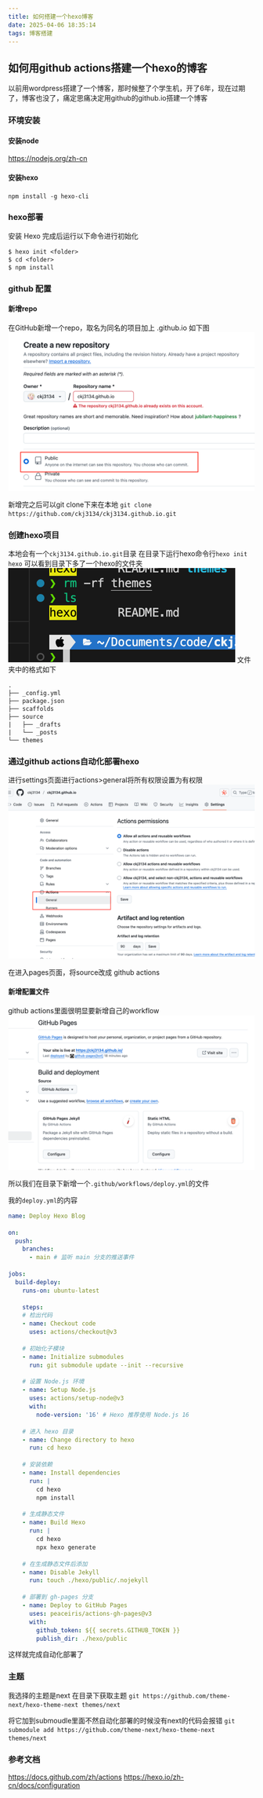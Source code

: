 ```yaml
---
title: 如何搭建一个hexo博客
date: 2025-04-06 18:35:14
tags: 博客搭建
---
```

## 如何用github actions搭建一个hexo的博客
以前用wordpress搭建了一个博客，那时候整了个学生机，开了6年，现在过期了，博客也没了，痛定思痛决定用github的github.io搭建一个博客

<!-- more -->

### 环境安装
#### 安装node
https://nodejs.org/zh-cn

#### 安装hexo
`npm install -g hexo-cli`

### hexo部署
安装 Hexo 完成后运行以下命令进行初始化
```
$ hexo init <folder>
$ cd <folder>
$ npm install
```

### github 配置
#### 新增repo
在GitHub新增一个repo，取名为同名的项目加上 .github.io 如下图
![alt text](/images/image.png)

新增完之后可以git clone下来在本地
`git clone https://github.com/ckj3134/ckj3134.github.io.git`

### 创建hexo项目

本地会有一个`ckj3134.github.io.git`目录
在目录下运行hexo命令行`hexo init hexo`
可以看到目录下多了一个hexo的文件夹
![alt text](/images/image-1.png)
文件夹中的格式如下
```
.
├── _config.yml
├── package.json
├── scaffolds
├── source
|   ├── _drafts
|   └── _posts
└── themes
```
### 通过github actions自动化部署hexo
进行settings页面进行actions>general将所有权限设置为有权限
![alt text](/images/image-2.png)

在进入pages页面，将source改成 github actions

#### 新增配置文件
github actions里面很明显要新增自己的workflow
![alt text](/images/image-3.png)

所以我们在目录下新增一个`.github/workflows/deploy.yml`的文件

我的`deploy.yml`的内容
```yml
name: Deploy Hexo Blog

on:
  push:
    branches:
      - main # 监听 main 分支的推送事件

jobs:
  build-deploy:
    runs-on: ubuntu-latest

    steps:
    # 检出代码
    - name: Checkout code
      uses: actions/checkout@v3

    # 初始化子模块
    - name: Initialize submodules
      run: git submodule update --init --recursive

    # 设置 Node.js 环境
    - name: Setup Node.js
      uses: actions/setup-node@v3
      with:
        node-version: '16' # Hexo 推荐使用 Node.js 16

    # 进入 hexo 目录
    - name: Change directory to hexo
      run: cd hexo

    # 安装依赖
    - name: Install dependencies
      run: |
        cd hexo
        npm install

    # 生成静态文件
    - name: Build Hexo
      run: |
        cd hexo
        npx hexo generate

    # 在生成静态文件后添加
    - name: Disable Jekyll
      run: touch ./hexo/public/.nojekyll

    # 部署到 gh-pages 分支
    - name: Deploy to GitHub Pages
      uses: peaceiris/actions-gh-pages@v3
      with:
        github_token: ${{ secrets.GITHUB_TOKEN }}
        publish_dir: ./hexo/public
```
这样就完成自动化部署了

### 主题
我选择的主题是next
在目录下获取主题
`git https://github.com/theme-next/hexo-theme-next themes/next`

将它加到submoudle里面不然自动化部署的时候没有next的代码会报错
`git submodule add https://github.com/theme-next/hexo-theme-next themes/next`

### 参考文档
https://docs.github.com/zh/actions
https://hexo.io/zh-cn/docs/configuration